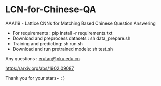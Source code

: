 # LCN-for-Chinese-QA
AAAI19 - Lattice CNNs for Matching Based Chinese Question Answering

* For requirements :  pip install -r requirements.txt 
* Download and preprocess datasets : sh data_prepare.sh
* Training and predicting: sh run.sh
* Download and run pretrained models: sh test.sh



Any questions : erutan@pku.edu.cn

https://arxiv.org/abs/1902.09087 



Thank you for your stars~ : )



